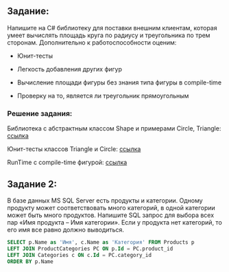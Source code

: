 ## Задание:

Напишите на C# библиотеку для поставки внешним клиентам, которая умеет вычислять площадь круга по радиусу и треугольника по трем сторонам. Дополнительно к работоспособности оценим:

* Юнит-тесты

* Легкость добавления других фигур

* Вычисление площади фигуры без знания типа фигуры в compile-time

* Проверку на то, является ли треугольник прямоугольным

### Решение задания:

Библиотека с абстрактным классом Shape и примерами Circle, Triangle: [ссылка](https://github.com/keyldev/MindBox/tree/master/MindBox.Library)

Юнит-тесты классов Triangle и Circle: [ссылка](https://github.com/keyldev/MindBox/tree/master/MindBox.Task.Tests)

RunTime с compile-time фигурой: [ссылка](https://github.com/keyldev/MindBox/tree/master/MindBox.Task.Tests)

## Задание 2:
В базе данных MS SQL Server есть продукты и категории. Одному продукту может соответствовать много категорий, в одной категории может быть много продуктов. Напишите SQL запрос для выбора всех пар «Имя продукта – Имя категории». Если у продукта нет категорий, то его имя все равно должно выводиться.

```sql
SELECT p.Name as 'Имя', c.Name as 'Категория' FROM Products p 
LEFT JOIN ProductCategories PC ON p.Id = PC.product_id 
LEFT JOIN Categories c ON c.Id = PC.category_id
ORDER BY p.Name
```